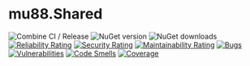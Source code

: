 # mu88.Shared

![Combine CI / Release](https://github.com/mu88/mu88.Shared/actions/workflows/CI_CD.yml/badge.svg)
![NuGet version](https://img.shields.io/nuget/v/mu88.Shared)
![NuGet downloads](https://img.shields.io/nuget/dt/mu88.Shared)  
[![Reliability Rating](https://sonarcloud.io/api/project_badges/measure?project=mu88_mu88.Shared&metric=reliability_rating)](https://sonarcloud.io/summary/new_code?id=mu88_mu88.Shared)
[![Security Rating](https://sonarcloud.io/api/project_badges/measure?project=mu88_mu88.Shared&metric=security_rating)](https://sonarcloud.io/summary/new_code?id=mu88_mu88.Shared)
[![Maintainability Rating](https://sonarcloud.io/api/project_badges/measure?project=mu88_mu88.Shared&metric=sqale_rating)](https://sonarcloud.io/summary/new_code?id=mu88_mu88.Shared)
[![Bugs](https://sonarcloud.io/api/project_badges/measure?project=mu88_mu88.Shared&metric=bugs)](https://sonarcloud.io/summary/new_code?id=mu88_mu88.Shared)
[![Vulnerabilities](https://sonarcloud.io/api/project_badges/measure?project=mu88_mu88.Shared&metric=vulnerabilities)](https://sonarcloud.io/summary/new_code?id=mu88_mu88.Shared)
[![Code Smells](https://sonarcloud.io/api/project_badges/measure?project=mu88_mu88.Shared&metric=code_smells)](https://sonarcloud.io/summary/new_code?id=mu88_mu88.Shared)
[![Coverage](https://sonarcloud.io/api/project_badges/measure?project=mu88_mu88.Shared&metric=coverage)](https://sonarcloud.io/summary/new_code?id=mu88_mu88.Shared)
